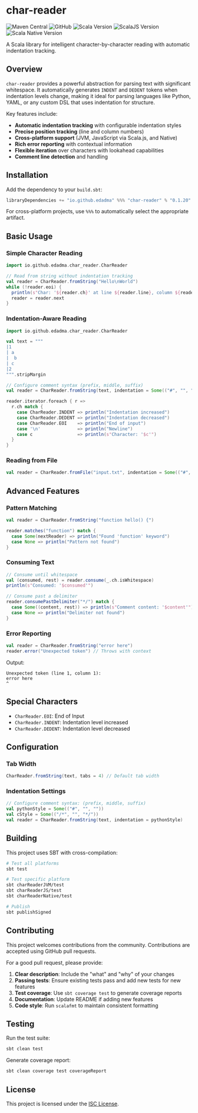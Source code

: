 # char-reader

![Maven Central](https://img.shields.io/maven-central/v/io.github.edadma/char-reader_3)
![GitHub](https://img.shields.io/github/license/edadma/char-reader)
![Scala Version](https://img.shields.io/badge/Scala-3.7.0-blue.svg)
![ScalaJS Version](https://img.shields.io/badge/Scala.js-1.19.0-blue.svg)
![Scala Native Version](https://img.shields.io/badge/Scala_Native-5.7-blue.svg)

A Scala library for intelligent character-by-character reading with automatic indentation tracking.

## Overview

`char-reader` provides a powerful abstraction for parsing text with significant whitespace. It automatically generates `INDENT` and `DEDENT` tokens when indentation levels change, making it ideal for parsing languages like Python, YAML, or any custom DSL that uses indentation for structure.

Key features include:
- **Automatic indentation tracking** with configurable indentation styles
- **Precise position tracking** (line and column numbers)
- **Cross-platform support** (JVM, JavaScript via Scala.js, and Native)
- **Rich error reporting** with contextual information
- **Flexible iteration** over characters with lookahead capabilities
- **Comment line detection** and handling

## Installation

Add the dependency to your `build.sbt`:

```scala
libraryDependencies += "io.github.edadma" %%% "char-reader" % "0.1.20"
```

For cross-platform projects, use `%%%` to automatically select the appropriate artifact.

## Basic Usage

### Simple Character Reading

```scala
import io.github.edadma.char_reader.CharReader

// Read from string without indentation tracking
val reader = CharReader.fromString("Hello\nWorld")
while (!reader.eoi) {
  println(s"Char: '${reader.ch}' at line ${reader.line}, column ${reader.col}")
  reader = reader.next
}
```

### Indentation-Aware Reading

```scala
import io.github.edadma.char_reader.CharReader

val text = """
|1
| a
|  b
| c
|2
""".stripMargin

// Configure comment syntax (prefix, middle, suffix)
val reader = CharReader.fromString(text, indentation = Some(("#", "", "")))

reader.iterator.foreach { r =>
  r.ch match {
    case CharReader.INDENT => println("Indentation increased")
    case CharReader.DEDENT => println("Indentation decreased")
    case CharReader.EOI    => println("End of input")
    case '\n'              => println("Newline")
    case c                 => println(s"Character: '$c'")
  }
}
```

### Reading from File

```scala
val reader = CharReader.fromFile("input.txt", indentation = Some(("#", "", "")))
```

## Advanced Features

### Pattern Matching

```scala
val reader = CharReader.fromString("function hello() {")

reader.matches("function") match {
  case Some(nextReader) => println("Found 'function' keyword")
  case None => println("Pattern not found")
}
```

### Consuming Text

```scala
// Consume until whitespace
val (consumed, rest) = reader.consume(_.ch.isWhitespace)
println(s"Consumed: '$consumed'")

// Consume past a delimiter
reader.consumePastDelimiter("*/") match {
  case Some((content, rest)) => println(s"Comment content: '$content'")
  case None => println("Delimiter not found")
}
```

### Error Reporting

```scala
val reader = CharReader.fromString("error here")
reader.error("Unexpected token") // Throws with context
```

Output:
```
Unexpected token (line 1, column 1):
error here
^
```

## Special Characters

- `CharReader.EOI`: End of Input
- `CharReader.INDENT`: Indentation level increased
- `CharReader.DEDENT`: Indentation level decreased

## Configuration

### Tab Width

```scala
CharReader.fromString(text, tabs = 4) // Default tab width
```

### Indentation Settings

```scala
// Configure comment syntax: (prefix, middle, suffix)
val pythonStyle = Some(("#", "", ""))
val cStyle = Some(("/*", "", "*/"))
val reader = CharReader.fromString(text, indentation = pythonStyle)
```

## Building

This project uses SBT with cross-compilation:

```bash
# Test all platforms
sbt test

# Test specific platform
sbt charReaderJVM/test
sbt charReaderJS/test
sbt charReaderNative/test

# Publish
sbt publishSigned
```

## Contributing

This project welcomes contributions from the community. Contributions are accepted using GitHub pull requests.

For a good pull request, please provide:

1. **Clear description**: Include the "what" and "why" of your changes
2. **Passing tests**: Ensure existing tests pass and add new tests for new features
3. **Test coverage**: Use `sbt coverage test` to generate coverage reports
4. **Documentation**: Update README if adding new features
5. **Code style**: Run `scalafmt` to maintain consistent formatting

## Testing

Run the test suite:

```bash
sbt clean test
```

Generate coverage report:

```bash
sbt clean coverage test coverageReport
```

## License

This project is licensed under the [ISC License](https://opensource.org/licenses/ISC).

